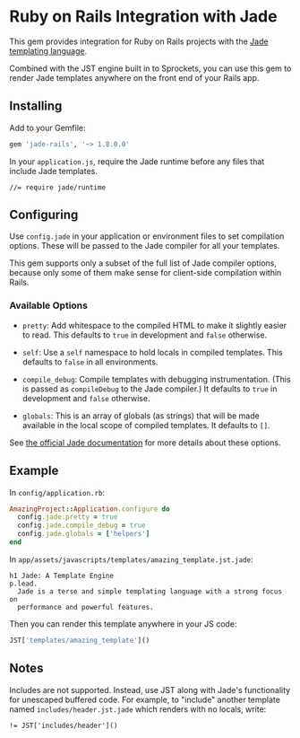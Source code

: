 # Ruby on Rails Integration with Jade

This gem provides integration for Ruby on Rails projects with the [Jade
templating language](http://jade-lang.com/).

Combined with the JST engine built in to Sprockets, you can use this gem
to render Jade templates anywhere on the front end of your Rails app.

## Installing

Add to your Gemfile:

```ruby
gem 'jade-rails', '~> 1.8.0.0'
```

In your `application.js`, require the Jade runtime before any files that include
Jade templates.

```
//= require jade/runtime
```

## Configuring

Use `config.jade` in your application or environment files to set compilation
options. These will be passed to the Jade compiler for all your templates.

This gem supports only a subset of the full list of Jade compiler options,
because only some of them make sense for client-side compilation within Rails.

### Available Options

- `pretty`: Add whitespace to the compiled HTML to make it slightly easier to
  read. This defaults to `true` in development and `false` otherwise.

- `self`: Use a `self` namespace to hold locals in compiled templates. This
  defaults to `false` in all environments.

- `compile_debug`: Compile templates with debugging instrumentation. (This is
  passed as `compileDebug` to the Jade compiler.) It defaults to `true` in
  development and `false` otherwise.

- `globals`: This is an array of globals (as strings) that will be made
  available in the local scope of compiled templates. It defaults to `[]`.

See [the official Jade documentation](http://jade-lang.com/api/) for more
details about these options.

## Example

In `config/application.rb`:

```ruby
AmazingProject::Application.configure do
  config.jade.pretty = true
  config.jade.compile_debug = true
  config.jade.globals = ['helpers']
end
```

In `app/assets/javascripts/templates/amazing_template.jst.jade`:

```jade
h1 Jade: A Template Engine
p.lead.
  Jade is a terse and simple templating language with a strong focus on
  performance and powerful features.
```

Then you can render this template anywhere in your JS code:

```javascript
JST['templates/amazing_template']()
```

## Notes

Includes are not supported. Instead, use JST along with Jade's functionality
for unescaped buffered code. For example, to "include" another template named
`includes/header.jst.jade` which renders with no locals, write:

```jade
!= JST['includes/header']()
```
